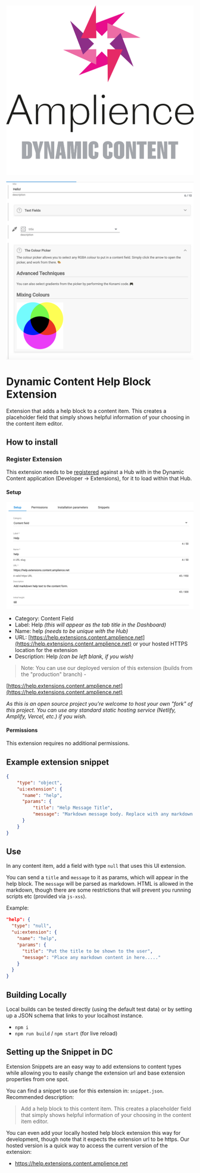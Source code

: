 [![Amplience Dynamic Content](media/header.png)](https://amplience.com/dynamic-content)

![Dynamic Content Help Block Extension](media/screenshot.png)

# Dynamic Content Help Block Extension
Extension that adds a help block to a content item. This creates a placeholder field that simply shows helpful information of your choosing in the content item editor.

## How to install

### Register Extension

This extension needs to be [registered](https://amplience.com/developers/docs/integrations/extensions/register-use/) against a Hub with in the Dynamic Content application (Developer -> Extensions), for it to load within that Hub.

#### Setup

![Setup](media/setup.png)

* Category: Content Field
* Label: Help _(this will appear as the tab title in the Dashboard)_
* Name: help _(needs to be unique with the Hub)_
* URL: [https://help.extensions.content.amplience.net](https://help.extensions.content.amplience.net) or your hosted HTTPS location for the extension
* Description: Help _(can be left blank, if you wish)_

> Note:
You can use our deployed version of this extension (builds from the "production" branch) -

[https://help.extensions.content.amplience.net](https://help.extensions.content.amplience.net)

_As this is an open source project you're welcome to host your own "fork" of this project. You can use any standard static hosting service (Netlify, Amplify, Vercel, etc.) if you wish._

#### Permissions

This extension requires no additional permissions.

## Example extension snippet

```json
{
    "type": "object",
    "ui:extension": {
      "name": "help",
      "params": {
          "title": "Help Message Title",
          "message": "Markdown message body. Replace with any markdown string."
      }
    }
}
```

## Use
In any content item, add a field with type `null` that uses this UI extension. 

You can send a `title` and `message` to it as params, which will appear in the help block. The `message` will be parsed as markdown. HTML is allowed in the markdown, though there are some restrictions that will prevent you running scripts etc (provided via `js-xss`).

Example:

```json
"help": {
  "type": "null",
  "ui:extension": {
    "name": "help",
    "params": {
      "title": "Put the title to be shown to the user",
      "message": "Place any markdown content in here....."	
    }
  }
}

```

## Building Locally
Local builds can be tested directly (using the default test data) or by setting up a JSON schema that links to your localhost instance.
- `npm i`
- `npm run build` / `npm start` (for live reload)

## Setting up the Snippet in DC
Extension Snippets are an easy way to add extensions to content types while allowing you to easily change the extension url and base extension properties from one spot. 

You can find a snippet to use for this extension in: `snippet.json`. Recommended description:
> Add a help block to this content item. This creates a placeholder field that simply shows helpful information of your choosing in the content item editor.

You can even add your locally hosted help block extension this way for development, though note that it expects the extension url to be https. Our hosted version is a quick way to access the current version of the extension:

- https://help.extensions.content.amplience.net